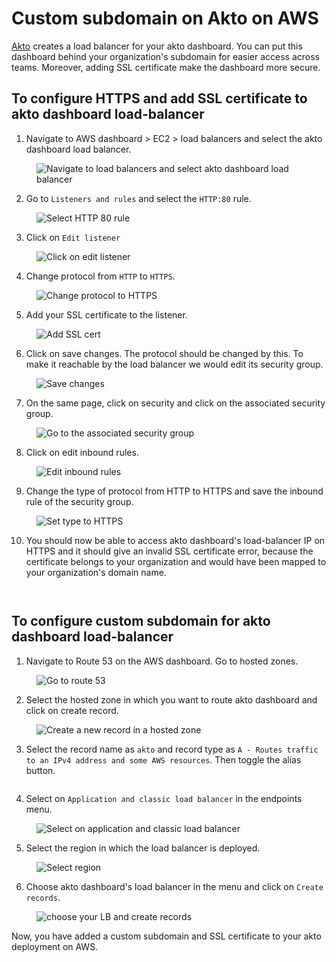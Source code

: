 
# Custom subdomain on Akto on AWS

[Akto](https://www.akto.io/) creates a load balancer for your akto dashboard. You can put this dashboard behind your organization's subdomain for easier access across teams. Moreover, adding SSL certificate make the dashboard more secure.

## To configure HTTPS and add SSL certificate to akto dashboard load-balancer

1. Navigate to AWS dashboard > EC2 > load balancers and select the akto dashboard load balancer.

<figure><img src="../.gitbook/assets/aws-ssl-1.png" alt="Navigate to load balancers and select akto dashboard load balancer"><figcaption></figcaption></figure>

2. Go to `Listeners and rules` and select the `HTTP:80` rule.

<figure><img src="../.gitbook/assets/aws-ssl-2.png" alt="Select HTTP 80 rule"><figcaption></figcaption></figure>

3. Click on `Edit listener` 

<figure><img src="../.gitbook/assets/aws-ssl-3.png" alt="Click on edit listener"><figcaption></figcaption></figure>

4. Change protocol from `HTTP` to `HTTPS`.

<figure><img src="../.gitbook/assets/aws-ssl-4.png" alt="Change protocol to HTTPS"><figcaption></figcaption></figure>

5. Add your SSL certificate to the listener.

<figure><img src="../.gitbook/assets/aws-ssl-5.png" alt="Add SSL cert"><figcaption></figcaption></figure>

6. Click on save changes. The protocol should be changed by this. To make it reachable by the load balancer we would edit its security group.

<figure><img src="../.gitbook/assets/aws-ssl-6.png" alt="Save changes"><figcaption></figcaption></figure>

7. On the same page, click on security and click on the associated security group.

<figure><img src="../.gitbook/assets/aws-ssl-7.png" alt="Go to the associated security group"><figcaption></figcaption></figure>

8. Click on edit inbound rules.

<figure><img src="../.gitbook/assets/aws-ssl-8.png" alt="Edit inbound rules"><figcaption></figcaption></figure>

9. Change the type of protocol from HTTP to HTTPS and save the inbound rule of the security group.

<figure><img src="../.gitbook/assets/aws-ssl-9.png" alt="Set type to HTTPS"><figcaption></figcaption></figure>

10. You should now be able to access akto dashboard's load-balancer IP on HTTPS and it should give an invalid SSL certificate error, because the certificate belongs to your organization and would have been mapped to your organization's domain name.

<figure><img src="../.gitbook/assets/aws-ssl-10.png" alt=""><figcaption></figcaption></figure>
<figure><img src="../.gitbook/assets/aws-ssl-11.png" alt=""><figcaption></figcaption></figure>

## To configure custom subdomain for akto dashboard load-balancer

1. Navigate to Route 53 on the AWS dashboard. Go to hosted zones.

<figure><img src="../.gitbook/assets/aws-ssl-12.png" alt="Go to route 53"><figcaption></figcaption></figure>

2. Select the hosted zone in which you want to route akto dashboard and click on create record.

<figure><img src="../.gitbook/assets/aws-ssl-13.png" alt="Create a new record in a hosted zone"><figcaption></figcaption></figure>

3. Select the record name as `akto` and record type as `A - Routes traffic to an IPv4 address and some AWS resources`. Then toggle the alias button.

<figure><img src="../.gitbook/assets/aws-ssl-14.png" alt=""><figcaption></figcaption></figure>

4. Select on `Application and classic load balancer` in the endpoints menu. 

<figure><img src="../.gitbook/assets/aws-ssl-15.png" alt="Select on application and classic load balancer"><figcaption></figcaption></figure>

5. Select the region in which the load balancer is deployed.

<figure><img src="../.gitbook/assets/aws-ssl-16.png" alt="Select region"><figcaption></figcaption></figure>

6. Choose akto dashboard's load balancer in the menu and click on `Create records`.

<figure><img src="../.gitbook/assets/aws-ssl-17.png" alt="choose your LB and create records"><figcaption></figcaption></figure>

Now, you have added a custom subdomain and SSL certificate to your akto deployment on AWS.
